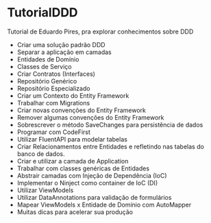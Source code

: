 # TutorialDDD
Tutorial de Eduardo Pires, pra explorar conhecimentos sobre DDD


- Criar uma solução padrão DDD
- Separar a aplicação em camadas
- Entidades de Domínio
- Classes de Serviço
- Criar Contratos (Interfaces)
- Repositório Genérico
- Repositório Especializado
- Criar um Contexto do Entity Framework
- Trabalhar com Migrations
- Criar novas convenções do Entity Framework
- Remover algumas convenções do Entity Framework
- Sobrescrever o método SaveChanges para persistência de dados
- Programar com CodeFirst
- Utilizar FluentAPI para modelar tabelas
- Criar Relacionamentos entre Entidades e refletindo nas tabelas do banco de dados.
- Criar e utilizar a camada de Application
- Trabalhar com classes genéricas de Entidades
- Abstrair camadas com Injeção de Dependência (IoC)
- Implementar o Ninject como container de IoC (DI)
- Utilizar ViewModels
- Utilizar DataAnnotations para validação de formulários
- Mapear ViewModels x Entidade de Domínio com AutoMapper
- Muitas dicas para acelerar sua produção
